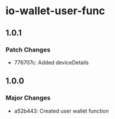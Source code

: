 # io-wallet-user-func

## 1.0.1

### Patch Changes

- 776707c: Added deviceDetails

## 1.0.0

### Major Changes

- a52b443: Created user wallet function
